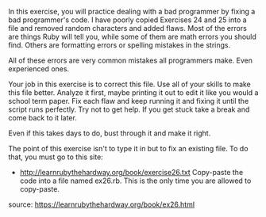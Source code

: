 In this exercise, you will practice dealing with a bad programmer by fixing a bad programmer's code. I have poorly copied Exercises 24 and 25 into a file and removed random characters and added flaws. Most of the errors are things Ruby will tell you, while some of them are math errors you should find. Others are formatting errors or spelling mistakes in the strings.

All of these errors are very common mistakes all programmers make. Even experienced ones.

Your job in this exercise is to correct this file. Use all of your skills to make this file better. Analyze it first, maybe printing it out to edit it like you would a school term paper. Fix each flaw and keep running it and fixing it until the script runs perfectly. Try not to get help. If you get stuck take a break and come back to it later.

Even if this takes days to do, bust through it and make it right.

The point of this exercise isn't to type it in but to fix an existing file. To do that, you must go to this site:

* http://learnrubythehardway.org/book/exercise26.txt
Copy-paste the code into a file named ex26.rb. This is the only time you are allowed to copy-paste.

source: https://learnrubythehardway.org/book/ex26.html